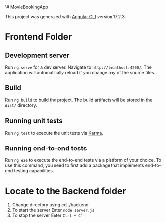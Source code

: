'# MovieBookingApp

This project was generated with [Angular CLI](https://github.com/angular/angular-cli) version 17.2.3.

# Frontend Folder

## Development server

Run `ng serve` for a dev server. Navigate to `http://localhost:4200/`. The application will automatically reload if you change any of the source files.



## Build

Run `ng build` to build the project. The build artifacts will be stored in the `dist/` directory.



## Running unit tests

Run `ng test` to execute the unit tests via [Karma](https://karma-runner.github.io).



## Running end-to-end tests

Run `ng e2e` to execute the end-to-end tests via a platform of your choice. To use this command, you need to first add a package that implements end-to-end testing capabilities.





# Locate to the Backend folder

1. Change directory using cd ./backend
2. To start the server Enter `node server.js`
3. To stop the server Enter `Ctrl + C`'